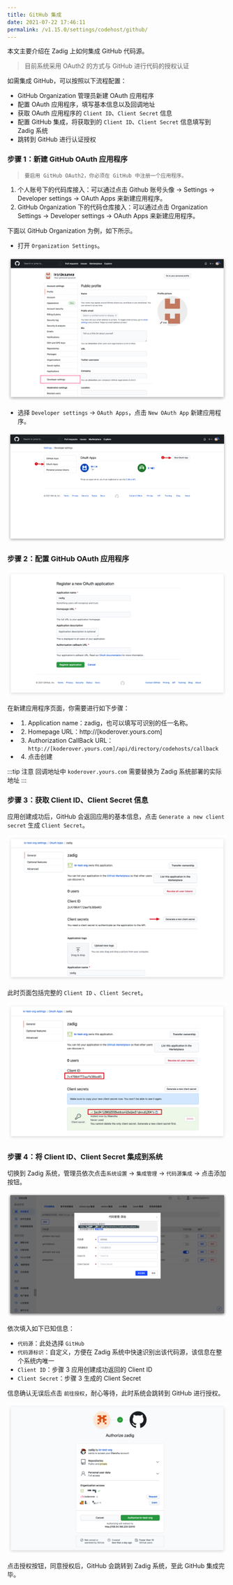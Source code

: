 ```yaml
---
title: GitHub 集成
date: 2021-07-22 17:46:11
permalink: /v1.15.0/settings/codehost/github/
---
```


本文主要介绍在 Zadig 上如何集成 GitHub 代码源。

> 目前系统采用 OAuth2 的方式与 GitHub 进行代码的授权认证

如需集成 GitHub，可以按照以下流程配置：

- GitHub Organization 管理员新建 OAuth 应用程序
- 配置 OAuth 应用程序，填写基本信息以及回调地址
- 获取 OAuth 应用程序的 `Client ID`、`Client Secret` 信息
- 配置 GitHub 集成，将获取到的 `Client ID`、`Client Secret` 信息填写到 Zadig 系统
- 跳转到 GitHub 进行认证授权

### 步骤 1：新建 GitHub OAuth 应用程序

> `要启用 GitHub OAuth2，你必须在 GitHub 中注册一个应用程序。`

1. 个人账号下的代码库接入：可以通过点击 Github 账号头像 -> Settings -> Developer settings -> OAuth Apps 来新建应用程序。
2. GitHub Organization 下的代码仓库接入：可以通过点击 Organization Settings -> Developer settings -> OAuth Apps 来新建应用程序。

下面以 GitHub Organization 为例，如下所示。

- 打开 `Organization Settings`。

![github](../_images/github.png)

- 选择 `Developer settings` -> `OAuth Apps`，点击 `New OAuth App` 新建应用程序。

![github](../_images/github1.png)

### 步骤 2：配置 GitHub OAuth 应用程序

![github](../_images/github2.png)

在新建应用程序页面，你需要进行如下步骤：

- 1. Application name：zadig，也可以填写可识别的任一名称。
- 2. Homepage URL：http://[koderover.yours.com]
- 3. Authorization CallBack URL： `http://[koderover.yours.com]/api/directory/codehosts/callback`
- 4. 点击创建

:::tip 注意
回调地址中 `koderover.yours.com` 需要替换为 Zadig 系统部署的实际地址
:::

### 步骤 3：获取 Client ID、Client Secret 信息

应用创建成功后，GitHub 会返回应用的基本信息，点击 `Generate a new client secret` 生成 `Client Secret`。

![github](../_images/github3.png)

此时页面包括完整的 `Client ID` 、`Client Secret`。

![github](../_images/github4.png)

### 步骤 4：将 Client ID、Client Secret 集成到系统

切换到 Zadig 系统，管理员依次点击`系统设置` -> `集成管理` -> `代码源集成` -> 点击添加按钮。

![github](../_images/github5.png)

依次填入如下已知信息：

- `代码源`：此处选择 `GitHub`
- `代码源标识`：自定义，方便在 Zadig 系统中快速识别出该代码源，该信息在整个系统内唯一
- `Client ID`：步骤 3 应用创建成功返回的 Client ID
- `Client Secret`：步骤 3 生成的 Client Secret

信息确认无误后点击 `前往授权`，耐心等待，此时系统会跳转到 GitHub 进行授权。

![github](../_images/github6.png)

点击授权按钮，同意授权后，GitHub 会跳转到 Zadig 系统，至此 GitHub 集成完毕。
